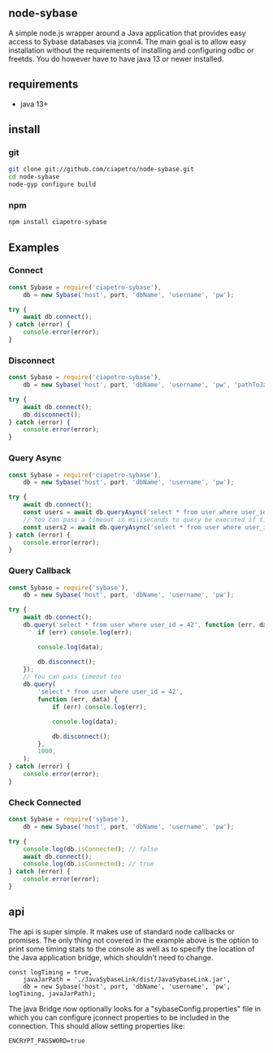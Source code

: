 ## node-sybase

A simple node.js wrapper around a Java application that provides easy access to Sybase databases via jconn4. The main goal is to allow easy installation without the requirements of installing and configuring odbc or freetds. You do however have to have java 13 or newer installed.

## requirements

-   java 13+

## install

### git

```bash
git clone git://github.com/ciapetro/node-sybase.git
cd node-sybase
node-gyp configure build
```

### npm

```bash
npm install ciapetro-sybase
```

## Examples

### Connect

```javascript
const Sybase = require('ciapetro-sybase'),
    db = new Sybase('host', port, 'dbName', 'username', 'pw');

try {
    await db.connect();
} catch (error) {
    console.error(error);
}
```

### Disconnect

```javascript
const Sybase = require('ciapetro-sybase'),
    db = new Sybase('host', port, 'dbName', 'username', 'pw', 'pathToJavaBridge (optional)', logQuerys);

try {
    await db.connect();
    db.disconnect();
} catch (error) {
    console.error(error);
}
```

### Query Async

```javascript
const Sybase = require('ciapetro-sybase'),
    db = new Sybase('host', port, 'dbName', 'username', 'pw');

try {
    await db.connect();
    const users = await db.queryAsync('select * from user where user_id = 42');
    // You can pass a timeout in miliseconds to query be executed if timeout is expired will throw a error
    const users2 = await db.queryAsync('select * from user where user_id = 42', 1000);
} catch (error) {
    console.error(error);
}
```

### Query Callback

```javascript
const Sybase = require('sybase'),
    db = new Sybase('host', port, 'dbName', 'username', 'pw');

try {
    await db.connect();
    db.query('select * from user where user_id = 42', function (err, data) {
        if (err) console.log(err);

        console.log(data);

        db.disconnect();
    });
    // You can pass timeout too
    db.query(
        'select * from user where user_id = 42',
        function (err, data) {
            if (err) console.log(err);

            console.log(data);

            db.disconnect();
        },
        1000,
    );
} catch (error) {
    console.error(error);
}
```

### Check Connected

```javascript
const Sybase = require('sybase'),
    db = new Sybase('host', port, 'dbName', 'username', 'pw');

try {
    console.log(db.isConnected); // false
    await db.connect();
    console.log(db.isConnected); // true
} catch (error) {
    console.error(error);
}
```

## api

The api is super simple. It makes use of standard node callbacks or promises. The only thing not covered in the example above is the option to print some timing stats to the console as well as to specify the location of the Java application bridge, which shouldn't need to change.

```javascirpt
const logTiming = true,
	javaJarPath = './JavaSybaseLink/dist/JavaSybaseLink.jar',
	db = new Sybase('host', port, 'dbName', 'username', 'pw', logTiming, javaJarPath);
```

The java Bridge now optionally looks for a "sybaseConfig.properties" file in which you can configure jconnect properties to be included in the connection. This should allow setting properties like:

```properties
ENCRYPT_PASSWORD=true
```
